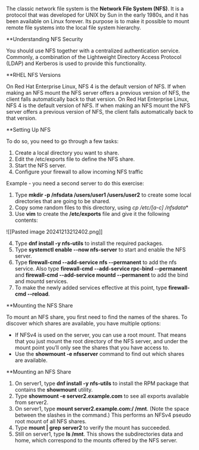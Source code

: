 The classic network file system is the **Network File System (NFS)**. It is a protocol that was developed for UNIX by Sun in the early 1980s, and it has been available on Linux forever. Its purpose is to make it possible to mount remote file systems into the local file system hierarchy.

**Understanding NFS Security

You should use NFS together with a centralized authentication service. Commonly, a combination of the Lightweight Directory Access Protocol (LDAP) and Kerberos is used to provide this functionality.

**RHEL NFS Versions

On Red Hat Enterprise Linux, NFS 4 is the default version of NFS. If when making an NFS mount the NFS server offers a previous version of NFS, the client falls automatically back to that version. On Red Hat Enterprise Linux, NFS 4 is the default version of NFS. If when making an NFS mount the NFS server offers a previous version of NFS, the client falls automatically back to that version.

**Setting Up NFS

To do so, you need to go through a few tasks:

1. Create a local directory you want to share.
2. Edit the /etc/exports file to define the NFS share.
3. Start the NFS server.
4. Configure your firewall to allow incoming NFS traffic

Example - you need a second server to do this exercise:

1. Type **mkdir -p /nfsdata /users/user1 /users/user2** to create some local directories that are going to be shared.
2. Copy some random files to this directory, using **cp /etc/\[a-c]* /nfsdata**
3. Use **vim** to create the **/etc/exports** file and give it the following contents:

![[Pasted image 20241213212402.png]]

4.  Type **dnf install -y nfs-utils** to install the required packages.
5. Type **systemctl enable --now nfs-server** to start and enable the NFS server.
6. Type **firewall-cmd --add-service nfs --permanent** to add the nfs service. Also type **firewall-cmd --add-service rpc-bind --permanent** and **firewall-cmd --add-service mountd --permanent** to add the bind and mountd services.
7. To make the newly added services effective at this point, type **firewall-cmd --reload**.

**Mounting the NFS Share

To mount an NFS share, you first need to find the names of the shares. To discover which shares are available, you have multiple options:

- If NFSv4 is used on the server, you can use a root mount. That means that you just mount the root directory of the NFS server, and under the mount point you’ll only see the shares that you have access to.
- Use the **showmount -e nfsserver** command to find out which shares are available.

**Mounting an NFS Share

1. On server1, type **dnf install -y nfs-utils** to install the RPM package that contains the **showmount** utility.
2. Type **showmount -e server2.example.com** to see all exports available from server2.
3. On server1, type **mount server2.example.com:/ /mnt**. (Note the space between the slashes in the command.) This performs an NFSv4 pseudo root mount of all NFS shares.
4. Type **mount | grep server2** to verify the mount has succeeded.
5. Still on server1, type **ls /mnt**. This shows the subdirectories data and home, which correspond to the mounts offered by the NFS server.






